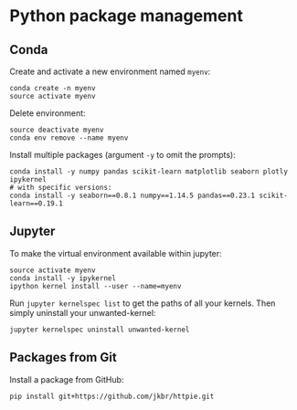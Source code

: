 # Python package management

## Conda

Create and activate a new environment named `myenv`:
```
conda create -n myenv
source activate myenv
```

Delete environment:
```
source deactivate myenv
conda env remove --name myenv
```

Install multiple packages (argument `-y` to omit the prompts):
```
conda install -y numpy pandas scikit-learn matplotlib seaborn plotly ipykernel
# with specific versions:
conda install -y seaborn==0.8.1 numpy==1.14.5 pandas==0.23.1 scikit-learn==0.19.1
```

## Jupyter

To make the virtual environment available within jupyter:  
```
source activate myenv
conda install -y ipykernel
ipython kernel install --user --name=myenv
```

Run `jupyter kernelspec list` to get the paths of all your kernels.
Then simply uninstall your unwanted-kernel:
```
jupyter kernelspec uninstall unwanted-kernel
```

## Packages from Git

Install a package from GitHub:

```
pip install git+https://github.com/jkbr/httpie.git
```